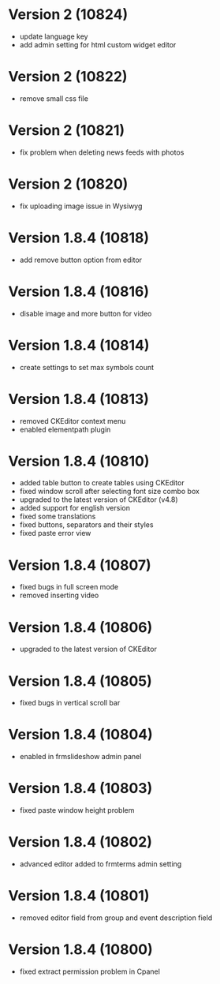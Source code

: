 # Version 2 (10824)
- update language key
- add admin setting for html custom widget editor

# Version 2 (10822)
- remove small css file

# Version 2 (10821)
- fix problem when deleting news feeds with photos

# Version 2 (10820)
- fix uploading image issue in Wysiwyg

# Version 1.8.4 (10818)
- add remove button option from editor

# Version 1.8.4 (10816)
- disable image and more button for video

# Version 1.8.4 (10814)
- create settings to set max symbols count

# Version 1.8.4 (10813)
- removed CKEditor context menu
- enabled elementpath plugin

# Version 1.8.4 (10810)
- added table button to create tables using CKEditor
- fixed window scroll after selecting font size combo box
- upgraded to the latest version of CKEditor (v4.8)
- added support for english version
- fixed some translations
- fixed buttons, separators and their styles
- fixed paste error view

# Version 1.8.4 (10807)
- fixed bugs in full screen mode 
- removed inserting video

# Version 1.8.4 (10806)
- upgraded to the latest version of CKEditor 

# Version 1.8.4 (10805)
- fixed bugs in vertical scroll bar

# Version 1.8.4 (10804)
- enabled in frmslideshow admin panel

# Version 1.8.4 (10803)
- fixed paste window height problem

# Version 1.8.4 (10802)
- advanced editor added to frmterms admin setting

# Version 1.8.4 (10801)
- removed editor field from group and event description field

# Version 1.8.4 (10800)
- fixed extract permission problem in Cpanel
